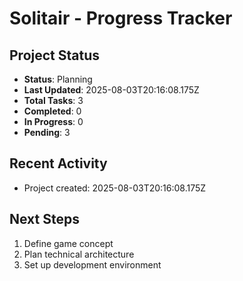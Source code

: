 # Solitair - Progress Tracker

## Project Status
- **Status**: Planning
- **Last Updated**: 2025-08-03T20:16:08.175Z
- **Total Tasks**: 3
- **Completed**: 0
- **In Progress**: 0
- **Pending**: 3

## Recent Activity
- Project created: 2025-08-03T20:16:08.175Z

## Next Steps
1. Define game concept
2. Plan technical architecture
3. Set up development environment
